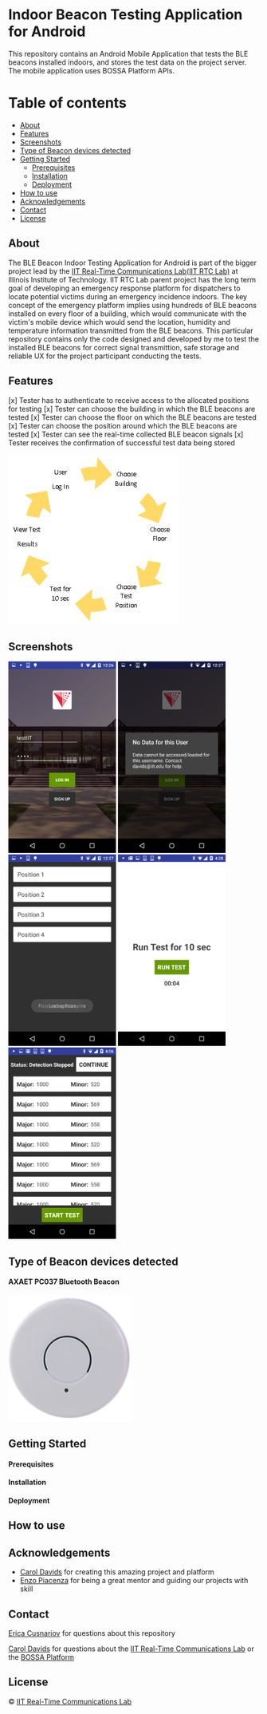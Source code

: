 # Indoor Beacon Testing Application for Android
This repository contains an Android Mobile Application that tests the BLE beacons installed indoors, and stores the test data on the project server. The mobile application uses BOSSA Platform APIs.

Table of contents
=================

<!--ts-->
   * [About](#about)
   * [Features](#features)
   * [Screenshots](#screenshots)
   * [Type of Beacon devices detected](#type-of-beacon-devices-detected)
   * [Getting Started](#getting-started)
      * [Prerequisites](#prerequisites)
      * [Installation](#installation)
      * [Deployment](#deployment)
   * [How to use](#how-to-use)
   * [Acknowledgements](#acknowledgements)
   * [Contact](#contact)
   * [License](#license)
<!--te-->

## About

The BLE Beacon Indoor Testing Application for Android is part of the bigger project lead by the [IIT Real-Time Communications Lab(IIT RTC Lab)](https://appliedtech.iit.edu/rtc-lab) at Illinois Institute of Technology. IIT RTC Lab parent project has the long term goal of developing an emergency response platform for dispatchers to locate potential victims during an emergency incidence indoors. The key concept of the emergency platform implies using hundreds of BLE beacons installed on every floor of a building, which would communicate with the victim's mobile device which would send the location, humidity and temperature information transmitted from the BLE beacons.
This particular repository contains only the code designed and developed by me to test the installed BLE beacons for correct signal transmittion, safe storage and reliable UX for the project participant conducting the tests.

## Features
[x] Tester has to authenticate to receive access to the allocated positions for testing
[x] Tester can choose the building in which the BLE beacons are tested
[x] Tester can choose the floor on which the BLE beacons are tested
[x] Tester can choose the position around which the BLE beacons are tested
[x] Tester can see the real-time collected BLE beacon signals
[x] Tester receives the confirmation of successful test data being stored

![Happy Flow](https://github.com/ecusnari/BLE_Beacon_Indoor_Testing_Android/blob/master/illustrations/happyFlow.png?raw=true)

## Screenshots
<img src="https://github.com/ecusnari/BLE_Beacon_Indoor_Testing_Android/blob/master/illustrations/screenshots/1Login.png" width="216" height="384" title="Login Page"> <img src="https://github.com/ecusnari/BLE_Beacon_Indoor_Testing_Android/blob/master/illustrations/screenshots/2Login_Error.png" width="216" height="384" title="Login Page Error"> <img src="https://github.com/ecusnari/BLE_Beacon_Indoor_Testing_Android/blob/master/illustrations/screenshots/3Positions_List.png" width="216" height="384" title="Positions_List"> <img src="https://github.com/ecusnari/BLE_Beacon_Indoor_Testing_Android/blob/master/illustrations/screenshots/4Test_Page.png" width="216" height="384" title="Test Page"> <img src="https://github.com/ecusnari/BLE_Beacon_Indoor_Testing_Android/blob/master/illustrations/screenshots/5List_Results.png" width="216" height="384" title="List Results">

## Type of Beacon devices detected

#### AXAET PC037 Bluetooth Beacon
<img src="https://github.com/ecusnari/BLE_Beacon_Indoor_Testing_Android/blob/master/illustrations/beaconType.png" width="249" height="253" title="Beacon Type">

## Getting Started

#### Prerequisites

#### Installation

#### Deployment

## How to use

## Acknowledgements
* [Carol Davids](https://appliedtech.iit.edu/people/carol-davids) for creating this amazing project and platform
* [Enzo Piacenza](https://www.linkedin.com/in/enzo-piacenza-b21706128/) for being a great mentor and guiding our projects with skill

## Contact
[Erica Cusnariov](https://www.linkedin.com/in/ericacusnariov/) for questions about this repository

[Carol Davids](https://appliedtech.iit.edu/people/carol-davids) for questions about the [IIT Real-Time Communications Lab](https://appliedtech.iit.edu/rtc-lab) or the [BOSSA Platform](https://api.iitrtclab.com/)

## License

&copy; [IIT Real-Time Communications Lab](https://appliedtech.iit.edu/rtc-lab)
